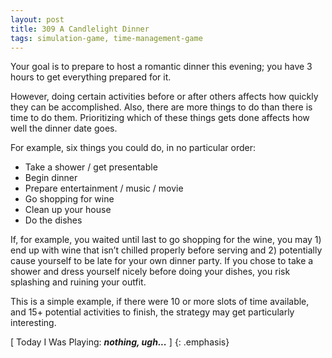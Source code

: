 ```yaml
---
layout: post
title: 309 A Candlelight Dinner
tags: simulation-game, time-management-game
---
```

Your goal is to prepare to host a romantic dinner this evening; you have 3 hours to get everything prepared for it.

However, doing certain activities before or after others affects how quickly they can be accomplished.  Also, there are more things to do than there is time to do them.  Prioritizing which of these things gets done affects how well the dinner date goes.

For example, six things you could do, in no particular order:

- Take a shower / get presentable
- Begin dinner
- Prepare entertainment / music / movie
- Go shopping for wine
- Clean up your house
- Do the dishes

If, for example, you waited until last to go shopping for the wine, you may 1) end up with wine that isn’t chilled properly before serving and 2) potentially cause yourself to be late for your own dinner party.  If you chose to take a shower and dress yourself nicely before doing your dishes, you risk splashing and ruining your outfit.

This is a simple example, if there were 10 or more slots of time available, and 15+ potential activities to finish, the strategy may get particularly interesting.

[ Today I Was Playing: ***nothing, ugh...*** ]
{: .emphasis}

